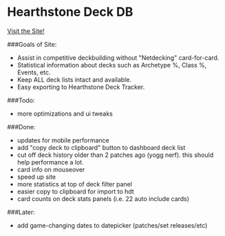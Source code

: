 # Hearthstone Deck DB
[Visit the Site!](https://mudzereli.github.io/HearthstoneDeckDB/#/)

###Goals of Site:
- Assist in competitive deckbuilding without "Netdecking" card-for-card.
- Statistical information about decks such as Archetype %, Class %, Events, etc.
- Keep ALL deck lists intact and available.
- Easy exporting to Hearthstone Deck Tracker.

###Todo:
- more optimizations and ui tweaks

###Done:
-  updates for mobile performance
- add "copy deck to clipboard" button to dashboard deck list
- cut off deck history older than 2 patches ago (yogg nerf). this should help performance a lot.
- card info on mouseover
- speed up site
- more statistics at top of deck filter panel
- easier copy to clipboard for import to hdt
- card counts on deck stats panels (i.e. 22 auto include cards)

###Later:
- add game-changing dates to datepicker (patches/set releases/etc)